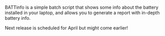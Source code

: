 BATTinfo is a simple batch script that shows some info about the battery installed in your laptop, and allows you to generate a report with in-depth battery info.

Next release is scheduled for April but might come earlier!

